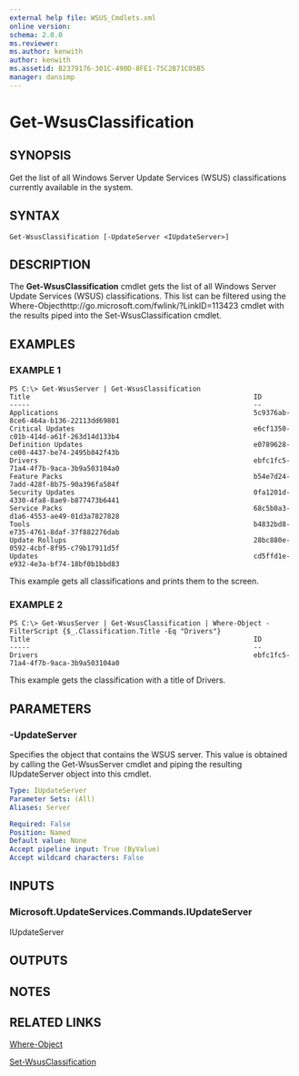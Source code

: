 ```yaml
---
external help file: WSUS_Cmdlets.xml
online version: 
schema: 2.0.0
ms.reviewer:
ms.author: kenwith
author: kenwith
ms.assetid: B2379176-301C-490D-8FE1-75C2B71C05B5
manager: dansimp
---
```


# Get-WsusClassification

## SYNOPSIS
Get the list of all Windows Server Update Services (WSUS) classifications currently available in the system.

## SYNTAX

```
Get-WsusClassification [-UpdateServer <IUpdateServer>]
```

## DESCRIPTION
The **Get-WsusClassification** cmdlet gets the list of all Windows Server Update Services (WSUS) classifications.
This list can be filtered using the Where-Objecthttp://go.microsoft.com/fwlink/?LinkID=113423 cmdlet with the results piped into the Set-WsusClassification cmdlet.

## EXAMPLES

### EXAMPLE 1
```
PS C:\> Get-WsusServer | Get-WsusClassification
Title                                                       ID 
-----                                                       -- 
Applications                                                5c9376ab-8ce6-464a-b136-22113dd69801 
Critical Updates                                            e6cf1350-c01b-414d-a61f-263d14d133b4 
Definition Updates                                          e0789628-ce08-4437-be74-2495b842f43b 
Drivers                                                     ebfc1fc5-71a4-4f7b-9aca-3b9a503104a0 
Feature Packs                                               b54e7d24-7add-428f-8b75-90a396fa584f 
Security Updates                                            0fa1201d-4330-4fa8-8ae9-b877473b6441 
Service Packs                                               68c5b0a3-d1a6-4553-ae49-01d3a7827828 
Tools                                                       b4832bd8-e735-4761-8daf-37f882276dab 
Update Rollups                                              28bc880e-0592-4cbf-8f95-c79b17911d5f 
Updates                                                     cd5ffd1e-e932-4e3a-bf74-18bf0b1bbd83
```

This example gets all classifications and prints them to the screen.

### EXAMPLE 2
```
PS C:\> Get-WsusServer | Get-WsusClassification | Where-Object -FilterScript {$_.Classification.Title -Eq "Drivers"}
Title                                                       ID 
-----                                                       -- 
Drivers                                                     ebfc1fc5-71a4-4f7b-9aca-3b9a503104a0
```

This example gets the classification with a title of Drivers.

## PARAMETERS

### -UpdateServer
Specifies the object that contains the WSUS server.
This value is obtained by calling the Get-WsusServer cmdlet and piping the resulting IUpdateServer object into this cmdlet.

```yaml
Type: IUpdateServer
Parameter Sets: (All)
Aliases: Server

Required: False
Position: Named
Default value: None
Accept pipeline input: True (ByValue)
Accept wildcard characters: False
```

## INPUTS

### Microsoft.UpdateServices.Commands.IUpdateServer
IUpdateServer

## OUTPUTS

## NOTES

## RELATED LINKS

[Where-Object](http://go.microsoft.com/fwlink/?LinkID=113423)

[Set-WsusClassification](./Set-WsusClassification.md)
